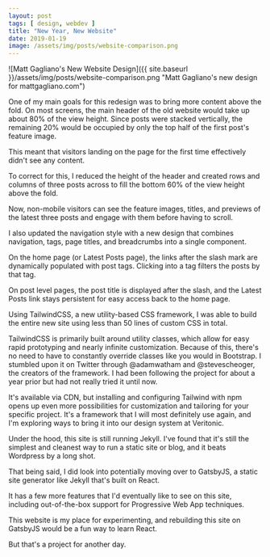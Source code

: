 ```yaml
---
layout: post
tags: [ design, webdev ]
title: "New Year, New Website"
date: 2019-01-19
image: /assets/img/posts/website-comparison.png
---
```


![Matt Gagliano's New Website Design]({{ site.baseurl }}/assets/img/posts/website-comparison.png "Matt Gagliano's new design for mattgagliano.com")

One of my main goals for this redesign was to bring more content above the fold. On most screens, the main header of the old website would take up about 80% of the view height. Since posts were stacked vertically, the remaining 20% would be occupied by only the top half of the first post's feature image.

This meant that visitors landing on the page for the first time effectively didn't see any content.

To correct for this, I reduced the height of the header and created rows and columns of three posts across to fill the bottom 60% of the view height above the fold.

Now, non-mobile visitors can see the feature images, titles, and previews of the latest three posts and engage with them before having to scroll.

I also updated the navigation style with a new design that combines navigation, tags, page titles, and breadcrumbs into a single component.

On the home page (or Latest Posts page), the links after the slash mark are dynamically populated with post tags. Clicking into a tag filters the posts by that tag.

On post level pages, the post title is displayed after the slash, and the Latest Posts link stays persistent for easy access back to the home page.

Using TailwindCSS, a new utility-based CSS framework, I was able to build the entire new site using less than 50 lines of custom CSS in total.

TailwindCSS is primarily built around utility classes, which allow for easy rapid prototyping and nearly infinite customization. Because of this, there's no need to have to constantly override classes like you would in Bootstrap. I stumbled upon it on Twitter through @adamwatham and @stevescheoger, the creators of the framework. I had been following the project for about a year prior but had not really tried it until now.

It's available via CDN, but installing and configuring Tailwind with npm opens up even more possibilities for customization and tailoring for your specific project. It's a framework that I will most definitely use again, and I'm exploring ways to bring it into our design system at Veritonic.

Under the hood, this site is still running Jekyll. I've found that it's still the simplest and cleanest way to run a static site or blog, and it beats Wordpress by a long shot.

That being said, I did look into potentially moving over to GatsbyJS, a static site generator like Jekyll that's built on React.

It has a few more features that I'd eventually like to see on this site, including out-of-the-box support for Progressive Web App techniques.

This website is my place for experimenting, and rebuilding this site on GatsbyJS would be a fun way to learn React.

But that's a project for another day.